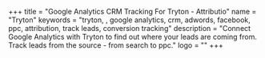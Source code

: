 +++
title = "Google Analytics CRM Tracking For Tryton - Attributio"
name = "Tryton"
keywords = "tryton, , google analytics, crm, adwords, facebook, ppc, attribution, track leads, conversion tracking"
description = "Connect Google Analytics with Tryton to find out where your leads are coming from. Track leads from the source - from search to ppc."
logo = ""
+++

